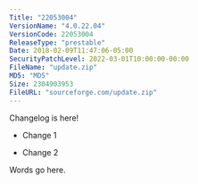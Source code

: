 ```yaml
---
Title: "22053004"
VersionName: "4.0.22.04"
VersionCode: 22053004
ReleaseType: "prestable"
Date: 2018-02-09T11:47:06-05:00
SecurityPatchLevel: 2022-03-01T10:00:00-00:00
FileName: "update.zip"
MD5: "MD5"
Size: 2304903953
FileURL: "sourceforge.com/update.zip"
---
```


Changelog is here!

- Change 1

- Change 2

Words go here.
